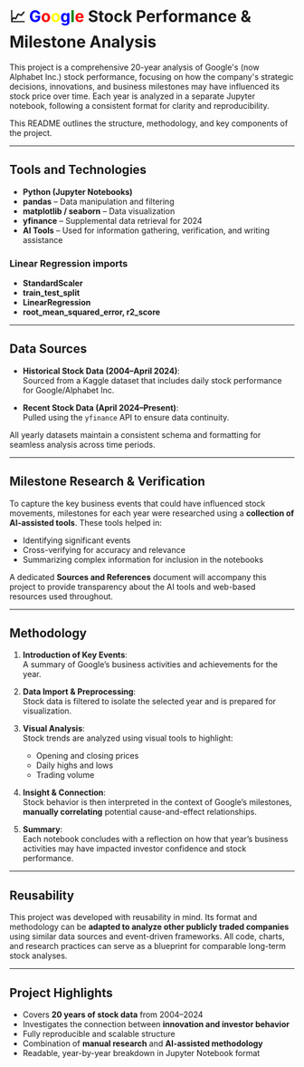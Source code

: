 # 📈 <span style="color: blue;">G</span><span style="color: red;">o</span><span style="color: yellow;">o</span><span style="color: blue;">g</span><span style="color: green;">l</span><span style="color: red;">e</span> Stock Performance & Milestone Analysis


This project is a comprehensive 20-year analysis of Google's (now Alphabet Inc.) stock performance, focusing on how the company's strategic decisions, innovations, and business milestones may have influenced its stock price over time. Each year is analyzed in a separate Jupyter notebook, following a consistent format for clarity and reproducibility.

This README outlines the structure, methodology, and key components of the project.

---

## Tools and Technologies

- **Python (Jupyter Notebooks)**
- **pandas** – Data manipulation and filtering
- **matplotlib / seaborn** – Data visualization
- **yfinance** – Supplemental data retrieval for 2024  
- **AI Tools** – Used for information gathering, verification, and writing assistance  

### **Linear Regression imports** 
- **StandardScaler**  
- **train_test_split**  
- **LinearRegression**  
- **root_mean_squared_error, r2_score**  

---

## Data Sources

- **Historical Stock Data (2004–April 2024)**:  
  Sourced from a Kaggle dataset that includes daily stock performance for Google/Alphabet Inc.
  
- **Recent Stock Data (April 2024–Present)**:  
  Pulled using the `yfinance` API to ensure data continuity.

All yearly datasets maintain a consistent schema and formatting for seamless analysis across time periods.

---

## Milestone Research & Verification

To capture the key business events that could have influenced stock movements, milestones for each year were researched using a **collection of AI-assisted tools**. These tools helped in:

- Identifying significant events
- Cross-verifying for accuracy and relevance
- Summarizing complex information for inclusion in the notebooks

A dedicated **Sources and References** document will accompany this project to provide transparency about the AI tools and web-based resources used throughout.

---

## Methodology

1. **Introduction of Key Events**:  
   A summary of Google’s business activities and achievements for the year.

2. **Data Import & Preprocessing**:  
   Stock data is filtered to isolate the selected year and is prepared for visualization.

3. **Visual Analysis**:  
   Stock trends are analyzed using visual tools to highlight:
   - Opening and closing prices
   - Daily highs and lows
   - Trading volume

4. **Insight & Connection**:  
   Stock behavior is then interpreted in the context of Google’s milestones, **manually correlating** potential cause-and-effect relationships.

5. **Summary**:  
   Each notebook concludes with a reflection on how that year’s business activities may have impacted investor confidence and stock performance.

---

## Reusability

This project was developed with reusability in mind. Its format and methodology can be **adapted to analyze other publicly traded companies** using similar data sources and event-driven frameworks. All code, charts, and research practices can serve as a blueprint for comparable long-term stock analyses.

---


## Project Highlights

- Covers **20 years of stock data** from 2004–2024
- Investigates the connection between **innovation and investor behavior**
- Fully reproducible and scalable structure
- Combination of **manual research** and **AI-assisted methodology**
- Readable, year-by-year breakdown in Jupyter Notebook format

